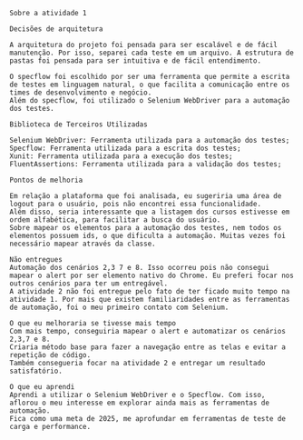 ﻿    Sobre a atividade 1

    Decisões de arquitetura

    A arquitetura do projeto foi pensada para ser escalável e de fácil manutenção. Por isso, separei cada teste em um arquivo. A estrutura de pastas foi pensada para ser intuitiva e de fácil entendimento.
    
    O specflow foi escolhido por ser uma ferramenta que permite a escrita de testes em linguagem natural, o que facilita a comunicação entre os times de desenvolvimento e negócio.
    Além do specflow, foi utilizado o Selenium WebDriver para a automação dos testes.

    Biblioteca de Terceiros Utilizadas

    Selenium WebDriver: Ferramenta utilizada para a automação dos testes;
    Specflow: Ferramenta utilizada para a escrita dos testes;
    Xunit: Ferramenta utilizada para a execução dos testes;
    FluentAssertions: Ferramenta utilizada para a validação dos testes;

    Pontos de melhoria
    
    Em relação a plataforma que foi analisada, eu sugeriria uma área de logout para o usuário, pois não encontrei essa funcionalidade.
    Além disso, seria interessante que a listagem dos cursos estivesse em ordem alfabética, para facilitar a busca do usuário.
    Sobre mapear os elementos para a automação dos testes, nem todos os elementos possuem ids, o que dificulta a automação. Muitas vezes foi necessário mapear através da classe.

    Não entregues
    Automação dos cenários 2,3 7 e 8. Isso ocorreu pois não consegui mapear o alert por ser elemento nativo do Chrome. Eu preferi focar nos outros cenários para ter um entregável.
    A atividade 2 não foi entregue pelo fato de ter ficado muito tempo na atividade 1. Por mais que existem familiaridades entre as ferramentas de automação, foi o meu primeiro contato com Selenium.

    O que eu melhoraria se tivesse mais tempo
    Com mais tempo, conseguiria mapear o alert e automatizar os cenários 2,3,7 e 8.
    Criaria método base para fazer a navegação entre as telas e evitar a repetição de código.
    Também consegueria focar na atividade 2 e entregar um resultado satisfatório.

    O que eu aprendi
    Aprendi a utilizar o Selenium WebDriver e o Specflow. Com isso, aflorou o meu interesse em explorar ainda mais as ferramentas de automação.
    Fica como uma meta de 2025, me aprofundar em ferramentas de teste de carga e performance.